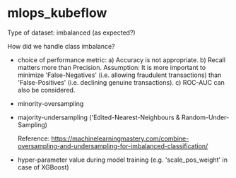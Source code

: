 # mlops_kubeflow

Type of dataset: imbalanced (as expected?)

How did we handle class imbalance?
- choice of performance metric:
a) Accuracy is not appropriate. b) Recall matters more than Precision. Assumption: It is more important to minimize 'False-Negatives' (i.e. allowing fraudulent transactions) than 'False-Positives' (i.e. declining genuine transactions). c) ROC-AUC can also be considered.
- minority-oversampling
- majority-undersampling  ('Edited-Nearest-Neighbours & Random-Under-Sampling)
  
  Reference: https://machinelearningmastery.com/combine-oversampling-and-undersampling-for-imbalanced-classification/
- hyper-parameter value during model training
  (e.g. 'scale_pos_weight' in case of XGBoost)
